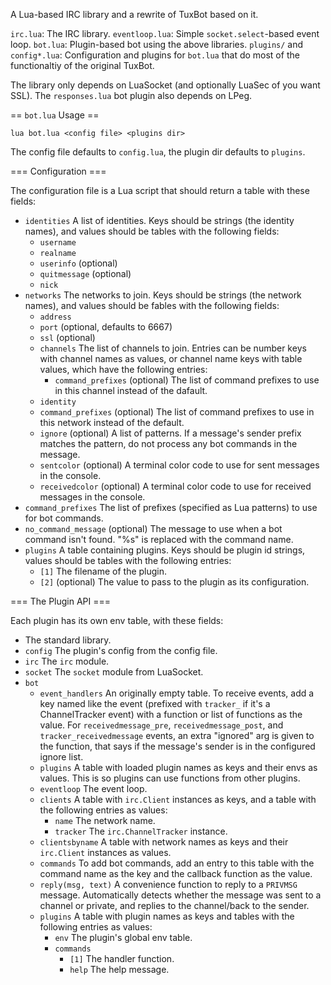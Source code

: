 
A Lua-based IRC library and a rewrite of TuxBot based on it.

`irc.lua`: The IRC library.
`eventloop.lua`: Simple `socket.select`-based event loop.
`bot.lua`: Plugin-based bot using the above libraries.
`plugins/` and `config*.lua`: Configuration and plugins for `bot.lua` that do most of the functionaltiy of the original TuxBot.

The library only depends on LuaSocket (and optionally LuaSec of you want SSL). The `responses.lua` bot plugin also depends on LPeg.

== `bot.lua` Usage ==

`lua bot.lua <config file> <plugins dir>`

The config file defaults to `config.lua`, the plugin dir defaults to `plugins`.

=== Configuration ===

The configuration file is a Lua script that should return a table with these fields:

* `identities` A list of identities. Keys should be strings (the identity names), and values should be tables with the following fields:
  * `username`
  * `realname`
  * `userinfo` (optional)
  * `quitmessage` (optional)
  * `nick`
* `networks` The networks to join. Keys should be strings (the network names), and values should be fables with the following fields:
  * `address`
  * `port` (optional, defaults to 6667)
  * `ssl` (optional)
  * `channels` The list of channels to join. Entries can be number keys with channel names as values, or channel name keys with table values, which have the following entries:
    * `command_prefixes` (optional) The list of command prefixes to use in this channel instead of the dafault.
  * `identity`
  * `command_prefixes` (optional) The list of command prefixes to use in this network instead of the default.
  * `ignore` (optional) A list of patterns. If a message's sender prefix matches the pattern, do not process any bot commands in the message.
  * `sentcolor` (optional) A terminal color code to use for sent messages in the console.
  * `receivedcolor` (optional) A terminal color code to use for received messages in the console.
* `command_prefixes` The list of prefixes (specified as Lua patterns) to use for bot commands.
* `no_command_message` (optional) The message to use when a bot command isn't found. "%s" is replaced with the command name.
* `plugins` A table containing plugins. Keys should be plugin id strings, values should be tables with the following entries:
  * `[1]` The filename of the plugin.
  * `[2]` (optional) The value to pass to the plugin as its configuration.


=== The Plugin API ===

Each plugin has its own env table, with these fields:

* The standard library.
* `config` The plugin's config from the config file.
* `irc` The `irc` module.
* `socket` The `socket` module from LuaSocket.
* `bot`
  * `event_handlers` An originally empty table. To receive events, add a key named like the event (prefixed with `tracker_` if it's a ChannelTracker event) with a function or list of functions as the value. For `receivedmessage_pre`, `receivedmessage_post`, and `tracker_receivedmessage` events, an extra "ignored" arg is given to the function, that says if the message's sender is in the configured ignore list.
  * `plugins` A table with loaded plugin names as keys and their envs as values. This is so plugins can use functions from other plugins.
  * `eventloop` The event loop.
  * `clients` A table with `irc.Client` instances as keys, and a table with the following entries as values:
    * `name` The network name.
    * `tracker` The `irc.ChannelTracker` instance.
  * `clientsbyname` A table with network names as keys and their `irc.Client` instances as values.
  * `commands` To add bot commands, add an entry to this table with the command name as the key and the callback function as the value.
  * `reply(msg, text)` A convenience function to reply to a `PRIVMSG` message. Automatically detects whether the message was sent to a channel or private, and replies to the channel/back to the sender.
  * `plugins` A table with plugin names as keys and tables with the following entries as values:
    * `env` The plugin's global env table.
    * `commands`
      * `[1]` The handler function.
      * `help` The help message.

